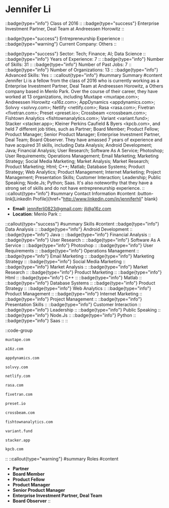 # Jennifer Li
::badge{type="info"}
Class of 2016
::
::badge{type="success"}
Enterprise Investment Partner, Deal Team at Andreessen Horowitz
::

::badge{type="success"}
Entrepreneurship Experience
::
::badge{type="warning"}
Current Company: Others
::

::badge{type="success"}
Sector: Tech; Finance; AI; Data Science
::
::badge{type="info"}
Years of Experience: 7
::
::badge{type="info"}
Number of Skills: 31
::
::badge{type="info"}
Number of Past Jobs: 7
::
::badge{type="info"}
Number of Organizations: 13
::
::badge{type="info"}
Advanced Skills: Yes
::
::callout{type="info"}
#summary
Summary
#content
Jennifer Li is a fellow from the class of 2016 who is currently working as a Enterprise Investment Partner, Deal Team at Andreessen Horowitz, a Others company based in Menlo Park. Over the course of their career, they have worked at 13 organizations, including Muxtape <muxtape.com>; Andreessen Horowitz <a16z.com>; AppDynamics <appdynamics.com>; Solvvy <solvvy.com>; Netlify <netlify.com>; Rasa <rasa.com>; Fivetran <fivetran.com>; Preset <preset.io>; Crossbeam <crossbeam.com>; Fishtown Analytics <fishtownanalytics.com>; Variant <variant.fund>; Stacker <stacker.app>; Kleiner Perkins Caufield & Byers <kpcb.com>, and held 7 different job titles, such as Partner; Board Member; Product Fellow; Product Manager; Senior Product Manager; Enterprise Investment Partner, Deal Team; Board Observer. They have amassed 7 years of experience and have acquired 31 skills, including Data Analysis; Android Development; Java; Financial Analysis; User Research; Software As A Service; Photoshop; User Requirements; Operations Management; Email Marketing; Marketing Strategy; Social Media Marketing; Market Analysis; Market Research; Product Marketing; Html; C++; Matlab; Database Systems; Product Strategy; Web Analytics; Product Management; Internet Marketing; Project Management; Presentation Skills; Customer Interaction; Leadership; Public Speaking; Node.Js; Python; Saas. It's also noteworthy that they have a strong set of skills and do not have entrepreneurship experience.
::
::callout{type="info"}
#summary
Contact Information
#content
:button-link[LinkedIn Profile]{href="http://www.linkedin.com/in/jenniferhli" blank}
- **Email**: jenniferli0823@gmail.com; jli@a16z.com
- **Location**: Menlo Park
::

::callout{type="success"}
#summary
Skills
#content
::badge{type="info"}
Data Analysis
::
::badge{type="info"}
Android Development
::
::badge{type="info"}
Java
::
::badge{type="info"}
Financial Analysis
::
::badge{type="info"}
User Research
::
::badge{type="info"}
Software As A Service
::
::badge{type="info"}
Photoshop
::
::badge{type="info"}
User Requirements
::
::badge{type="info"}
Operations Management
::
::badge{type="info"}
Email Marketing
::
::badge{type="info"}
Marketing Strategy
::
::badge{type="info"}
Social Media Marketing
::
::badge{type="info"}
Market Analysis
::
::badge{type="info"}
Market Research
::
::badge{type="info"}
Product Marketing
::
::badge{type="info"}
Html
::
::badge{type="info"}
C++
::
::badge{type="info"}
Matlab
::
::badge{type="info"}
Database Systems
::
::badge{type="info"}
Product Strategy
::
::badge{type="info"}
Web Analytics
::
::badge{type="info"}
Product Management
::
::badge{type="info"}
Internet Marketing
::
::badge{type="info"}
Project Management
::
::badge{type="info"}
Presentation Skills
::
::badge{type="info"}
Customer Interaction
::
::badge{type="info"}
Leadership
::
::badge{type="info"}
Public Speaking
::
::badge{type="info"}
Node.Js
::
::badge{type="info"}
Python
::
::badge{type="info"}
Saas
::
::

::code-group
```bash [Muxtape]
muxtape.com
```
```bash [Andreessen Horowitz]
a16z.com
```
```bash [AppDynamics]
appdynamics.com
```
```bash [Solvvy]
solvvy.com
```
```bash [Netlify]
netlify.com
```
```bash [Rasa]
rasa.com
```
```bash [Fivetran]
fivetran.com
```
```bash [Preset]
preset.io
```
```bash [Crossbeam]
crossbeam.com
```
```bash [Fishtown Analytics]
fishtownanalytics.com
```
```bash [Variant]
variant.fund
```
```bash [Stacker]
stacker.app
```
```bash [Kleiner Perkins Caufield & Byers]
kpcb.com
```
::
::callout{type="warning"}
#summary
Roles
#content
- **Partner**
- **Board Member**
- **Product Fellow**
- **Product Manager**
- **Senior Product Manager**
- **Enterprise Investment Partner, Deal Team**
- **Board Observer**
::

